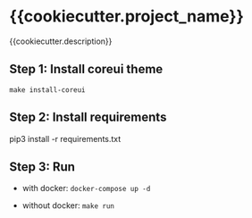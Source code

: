 # {{cookiecutter.project_name}}

{{cookiecutter.description}}

## Step 1: Install coreui theme

`make install-coreui`

## Step 2: Install requirements
pip3 install -r requirements.txt

## Step 3: Run

- with docker: `docker-compose up -d`

- without docker: `make run`

